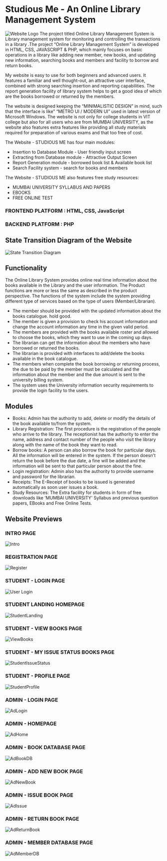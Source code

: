 # Studious Me - An Online Library Management System
![Website Logo](https://s3.amazonaws.com/github-resources-apt/Logo.png)
The project titled Online Library Management System is Library management system for monitoring and controlling the transactions in a library .The project “Online Library Management System” is developed in HTML, CSS, JAVASCRIPT & PHP, which mainly focuses on basic operations in a library like adding new member, new books, and updating new information, searching books and members and facility to borrow and return books.

My website is easy to use for both beginners and advanced users. It features a familiar and well thought-out, an attractive user interface, combined with strong searching insertion and reporting capabilities. The report generation facility of library system helps to get a good idea of which are the books borrowed or returned by the members.

The website is designed keeping the “MINIMALISTIC DESIGN” in mind, such that the interface is like” “METRO UI / MODERN UI” used in latest version of Microsoft Windows. The website is not only for college students in VIT college but also for all users who are from MUMBAI UNIVERSITY, as the website also features extra features like providing all study materials required for preparation of various exams and that too free of cost.

The Website - STUDIOUS ME has four main modules:
* Insertion to Database Module - User friendly input screen
* Extracting from Database module - Attractive Output Screen 
* Report Generation module - borrowed book list & Available book list 
* Search Facility system - search for books and members 

The Website - STUDIOUS ME also features free study resources:
* MUMBAI UNIVERSITY SYLLABUS AND PAPERS
* EBOOKS
* FREE ONLINE TEST

### FRONTEND PLATFORM : HTML, CSS, JavaScript
### BACKEND PLATFORM : PHP

## State Transition Diagram of the Website
![State Transition Diagram](https://s3.amazonaws.com/github-resources-apt/SM_FlowChart.png)

## Functionality
The Online Library System provides online real time information about the books available in the Library and the user information. The Product functions are more or less the same as described in the product perspective. 
The functions of the system include the system providing different type of services based on the type of users (Member/Librarian). 

* The member should be provided with the updated information about the books catalogue.
hold good.
* The member is given a provision to check his account information and change the account information any time in the given valid period.
* The members are provided with the books available roster and allowed to choose the books, which they want to use in the coming up days.
* The librarian can get the information about the members who have borrowed or returned the books.
* The librarian is provided with interfaces to add/delete the books available in the book catalogue. 
* The members when complete the book borrowing or returning process, the due to be paid by the member must be calculated and the information about the member and the due amount is sent to the university billing system.
* The system uses the University information security requirements to provide the login facility to the users.

## Modules
* Books: Admin has the authority to add, delete or modify the details of the book available to/from the system.
* Library Registration: The first procedure is the registration of the people who arrive to the library. The receptionist has the authority to enter the name, address and contact number of the people who visit the library along with the name of the book they want to read.
* Borrow books: A person can also borrow the book for particular days. All the information will be entered in the system. If the person doesn't return the book before the due date, a fine will be added and the information will be sent to that particular person about the fine.
* Login registration: Admin also has the authority to provide username and password for the librarian.
* Receipts: The E-Receipt of books to be issued is generated automatically as soon user issues a book.
* Study Resources: The Extra facility for students in form of free downloads like 'MUMBAI UNIVERSITY' Syllabus and previous question papers, EBooks and Free Online Tests.

## Website Previews
### INTRO PAGE
![Intro](https://s3.amazonaws.com/github-resources-apt/SM_Intro.png)

### REGISTRATION PAGE
![Register](https://s3.amazonaws.com/github-resources-apt/SM_Register.png)

### STUDENT - LOGIN PAGE
![User Login](https://s3.amazonaws.com/github-resources-apt/SM_User_Login.png)

### STUDENT LANDING HOMEPAGE
![StudentLanding](https://s3.amazonaws.com/github-resources-apt/SM_landing.png)

### STUDENT - VIEW BOOKS PAGE
![ViewBooks](https://s3.amazonaws.com/github-resources-apt/SM_ViewBooks.png)

### STUDENT - MY ISSUE STATUS BOOKS PAGE
![StudentIssueStatus](https://s3.amazonaws.com/github-resources-apt/SM_Issue.png)

### STUDENT - PROFILE PAGE
![StudentProfile](https://s3.amazonaws.com/github-resources-apt/SM_Profile.png)

### ADMIN - LOGIN PAGE
![AdLogin](https://s3.amazonaws.com/github-resources-apt/SM_Login.png)

### ADMIN - HOMEPAGE
![AdHome](https://s3.amazonaws.com/github-resources-apt/SM_Admin.png)

### ADMIN -  BOOK DATABASE PAGE
![AdBookDB](https://s3.amazonaws.com/github-resources-apt/SM_Book_Database.png)

### ADMIN -  ADD NEW BOOK PAGE
![AdNewBook](https://s3.amazonaws.com/github-resources-apt/SM_Add_Book.png)

### ADMIN - ISSUE BOOK PAGE
![AdIssue](https://s3.amazonaws.com/github-resources-apt/SM_Issue_Admin.png)

### ADMIN - RETURN BOOK PAGE
![AdReturnBook](https://s3.amazonaws.com/github-resources-apt/SM_Return_Book_Admin.png)

### ADMIN - MEMBER DATABASE PAGE
![AdMemberDB](https://s3.amazonaws.com/github-resources-apt/SM_Admin_DB.png)
